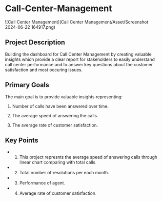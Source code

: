 # Call-Center-Management


![Call Center Management](Call Center Management/Asset/Screenshot 2024-06-22 164917.png)

## Project Description
Building the dashboard for Call Center Management by creating valuable insights which provide a clear report for stakeholders to easily understand call center performance and to answer key questions about the customer satisfaction and most occuring issues.

## Primary Goals
The main goal is to provide valuable insights representing:

1) Number of calls have been answered over time.

2) The average speed of answering the calls.

3) The average rate of customer satisfaction.

## Key Points 
- 1) This project represnts the average speed of answering calls through linear chart comparing with total calls.

- 2) Total number of resolutions per each month.

- 3) Performance of agent.

- 4) Average rate of customer satisfaction.
